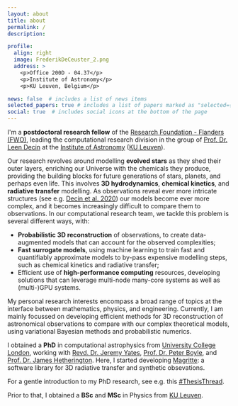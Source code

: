 ```yaml
---
layout: about
title: about
permalink: /
description:

profile:
  align: right
  image: FrederikDeCeuster_2.png
  address: >
    <p>Office 200D - 04.37</p>
    <p>Institute of Astronomy</p>
    <p>KU Leuven, Belgium</p>

news: false  # includes a list of news items
selected_papers: true # includes a list of papers marked as "selected={true}"
social: true  # includes social icons at the bottom of the page
---
```


I'm a <strong>postdoctoral research fellow</strong> of the [Research Foundation - Flanders (FWO)](https://www.fwo.be/en/), leading the computational research division in the group of [Prof. Dr. Leen Decin](https://fys.kuleuven.be/ster/staff/senior-staff/leen-decin) at the [Institute of Astronomy](https://fys.kuleuven.be/ster) ([KU Leuven](https://www.kuleuven.be/kuleuven/)).

Our research revolves around modelling <strong>evolved stars</strong> as they shed their outer layers, enriching our Universe with the chemicals they produce, providing the building blocks for future generations of stars, planets, and perhaps even life.
This involves <strong>3D hydrodynamics</strong>, <strong>chemical kinetics</strong>, and <strong>radiative transfer</strong> modelling.
As observations reveal ever more intricate structures (see e.g. [Decin et al. 2020](https://doi.org/10.1126/science.abb1229)) our models become ever more complex, and it becomes increasingly difficult to compare them to observations.
In our computational research team, we tackle this problem is several different ways, with:
<ul>
  <li><strong>Probabilistic 3D reconstruction</strong> of observations, to create data-augmented models that can account for the observed complexities;</li>
  <li><strong>Fast surrogate models</strong>, using machine learning to train fast and quantifiably approximate models to by-pass expensive modelling steps, such as chemical kinetics and radiative transfer;</li>
  <li>Efficient use of <strong>high-performance computing</strong> resources, developing solutions that can leverage multi-node many-core systems as well as (multi-)GPU systems. </li>
</ul>

My personal research interests encompass a broad range of topics at the interface between mathematics, physics, and engineering.
Currently, I am mainly focussed on developing efficient methods for 3D reconstruction of astronomical observations to compare with our complex theoretical models, using variational Bayesian methods and probabilistic numerics.

I obtained a <strong>PhD</strong> in computational astrophysics from [University College London](https://www.ucl.ac.uk/), working with [Revd. Dr. Jeremy Yates](https://www.ucl.ac.uk/physics-astronomy/people/dr-jeremy-yates), [Prof. Dr. Peter Boyle](https://www2.ph.ed.ac.uk/~paboyle/), and [Prof. Dr. James Hetherington](https://www.turing.ac.uk/people/honorary-fellows/james-hetherington). Here, I started developing [Magritte](/projects/magritte/): a software library for 3D radiative transfer and synthetic obsevations.

For a gentle introduction to my PhD research, see e.g. this [#ThesisThread](https://twitter.com/FredDeCeuster/status/1446114019421552641).

Prior to that, I obtained a <strong>BSc</strong> and <strong>MSc</strong> in Physics from [KU Leuven](https://www.kuleuven.be/kuleuven/).
